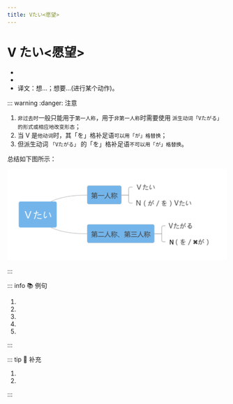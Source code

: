 ```yaml
---
title: Vたい<愿望>
---
```

            
# V たい<愿望>

* <grammer-content sentence="意义：表示说话人的愿望。**派生一类形容词**；" />
* <grammer-content sentence="接续：**动词第一连用形(ます形去ます)** + たい；" />
* 译文：想...；想要...(进行某个动作)。

::: warning :danger: 注意

1. `非过去时`一般只能用于`第一人称`，用于`非第一人称`时需要使用 `派生动词「Vたがる」的形式或相应地改变形态`；
2. 当 V 是`他动词`时，其「を」格补足语`可以用「が」格替换`；
3. 但派生动词 `「Vたがる」` 的「を」格补足语`不可以用「が」格替换`。

总结如下图所示：

![1-9-1](../../../public/imgs/1-9-1.png)

:::

::: info :books: 例句

1. <grammer-content id='1-9-1-0' sentence="おみやげが**[買/か]いたいです**。" trans="我想买点儿土特产。" />
2. <grammer-content id='1-9-1-1' sentence="[有名/ゆうめい]な[大学/だいがく]に**[入/はい]りたいです**。" trans="我想进名校。" />
3. <grammer-content id='1-9-1-2' sentence="[今日/きょう]はあの[人/ひと]に**[会/か]いたくありません**。" trans="今天不想见那个人。" />
4. <grammer-content id='1-9-1-3' sentence="[父/ちち]は[新/あたらしい]パソコンを**[買/か]いたがっています**。" trans="爸爸想换台新电脑。" />
5. <grammer-content id='1-9-1-4' sentence="[小学校/しょうがっこう]のときの[先生/せんせい]が[会/か]いに[来/き]ましたが、そのとき[田中/やまだ]さんはいませんでした。[先生/せんせい]は[田中/やまだ]さんに**[会/か]いたがっていました**。" trans="小学那会儿的老师来了，但那时田中不在。老师想见田中。" />

:::

::: tip :bookmark: 补充

<grammer-content sentence="1. 询问对方的愿望时，使用「Vたいですか」有时显得不礼貌，这种场合下一般可以用「～はどうですか」或者「～はいかがですか」等表达方式。" />

<div class="bunpou-block">

  <grammer-content id='1-9-1-5' sentence="[趙/ちょう]さん、コーヒーは**どうですか／いかがですか**。" trans="老赵，喝咖啡不？" />

</div>

<grammer-content sentence="2. 非自主动词一般不能接「～たい」。" />

<div class="bunpou-block">

1. <grammer-content sentence="[早/はや]くできたいです。 ❌" />
2. <grammer-content sentence="[日本語/にほんご]がわかりたいです。 ❌" />

</div>

:::
